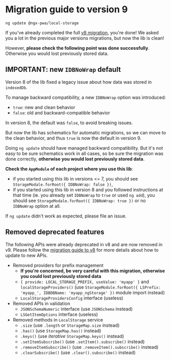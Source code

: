 # Migration guide to version 9

```
ng update @ngx-pwa/local-storage
```

If you've already completed the full [v8 migration](./MIGRATION_TO_V8.md), you're done!
We asked you a lot in the previous major versions migrations, but now the lib is clean!

However, **please check the following point was done successfully**. Otherwise you would lost previously stored data.

## IMPORTANT: new `IDBNoWrap` default

Version 8 of the lib fixed a legacy issue about how data was stored in `indexedDb`.

To manage backward compatibility, a new `IDBNoWrap` option was introduced:
- `true`: new and clean behavior
- `false`: old and backward-compatible behavior

In version 8, the default was `false`, to avoid breaking issues.

But now the lib has schematics for automatic migrations, so we can move to the clean behavior,
and thus `true` is now the default in version 9.

Doing `ng update` should have managed backward compatibility. But it's not easy to be sure schematics work
in all cases, so be sure the migration was done correctly, **otherwise you would lost previously stored data**.

**Check the `AppModule` of each project where you use this lib**:
- if you started using this lib in versions <= 7, you should see `StorageModale.forRoot({ IDBNoWrap: false })`,
- if you started using this lib in version 8 and you followed instructions at that time
(ie. you already set `IDBNoWrap` to `true` or used `ng add`),
you should see `StorageModale.forRoot({ IDBNoWrap: true })` or no `IDBNoWrap` option at all.

If `ng update` didn't work as expected, please file an issue.

## Removed deprecated features

The following APIs were already deprecated in v8 and are now removed in v9.
Please follow the [migration guide to v8](./MIGRATION_TO_V8.md) for more details about how to update to new APIs.

- Removed providers for prefix management
  - **If you're concerned, be very careful with this migration, otherwise you could lost previously stored data**
  - `{ provide: LOCAL_STORAGE_PREFIX, useValue: 'myapp' }` and `localStorageProviders()` (use `StorageModule.forRoot({ LSPrefix: 'myapp_', IDBDBName: 'myapp_ngStorage' })` module import instead)
  - `LocalStorageProvidersConfig` interface (useless)
- Removed APIs in validation
  - `JSONSchemaNumeric` interface (use `JSONSchema` instead)
  - `LSGetItemOptions` interface (useless)
- Removed methods in `LocalStorage` service
  - `.size` (use `.length` or `StorageMap.size` instead)
  - `.has()` (use `StorageMap.has()` instead)
  - `.keys()` (use *iterative* `StorageMap.keys()` instead)
  - `.setItemSubscribe()` (use `.setItem().subscribe()` instead)
  - `.removeItemSubscribe()` (use `.removeItem().subscribe()` instead)
  - `.clearSubscribe()` (use `.clear().subscribe()` instead)
